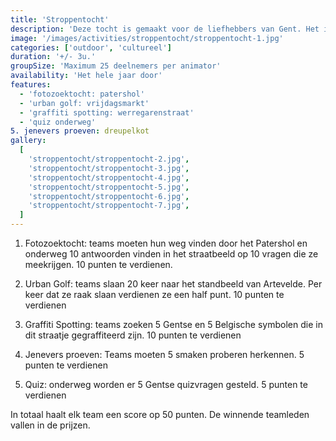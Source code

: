```yaml
---
title: 'Stroppentocht'
description: 'Deze tocht is gemaakt voor de liefhebbers van Gent. Het is een tocht door de binnenstad van Gent met opdrachten en activiteiten.'
image: '/images/activities/stroppentocht/stroppentocht-1.jpg'
categories: ['outdoor', 'cultureel']
duration: '+/- 3u.'
groupSize: 'Maximum 25 deelnemers per animator'
availability: 'Het hele jaar door'
features:
  - 'fotozoektocht: patershol'
  - 'urban golf: vrijdagsmarkt'
  - 'graffiti spotting: werregarenstraat'
  - 'quiz onderweg'
5. jenevers proeven: dreupelkot
gallery:
  [
    'stroppentocht/stroppentocht-2.jpg',
    'stroppentocht/stroppentocht-3.jpg',
    'stroppentocht/stroppentocht-4.jpg',
    'stroppentocht/stroppentocht-5.jpg',
    'stroppentocht/stroppentocht-6.jpg',
    'stroppentocht/stroppentocht-7.jpg',
  ]
---
```


1. Fotozoektocht: teams moeten hun weg vinden door het Patershol en onderweg 10 antwoorden vinden in het straatbeeld op 10 vragen die ze meekrijgen. 10 punten te verdienen.

2. Urban Golf: teams slaan 20 keer naar het standbeeld van Artevelde. Per keer dat ze raak slaan verdienen ze een half punt. 10 punten te verdienen

3. Graffiti Spotting: teams zoeken 5 Gentse en 5 Belgische symbolen die in dit straatje gegraffiteerd zijn. 10 punten te verdienen

4. Jenevers proeven: Teams moeten 5 smaken proberen herkennen. 5 punten te verdienen

5. Quiz: onderweg worden er 5 Gentse quizvragen gesteld. 5 punten te verdienen

In totaal haalt elk team een score op 50 punten. De winnende teamleden vallen in de prijzen.
